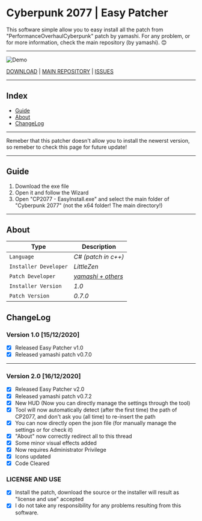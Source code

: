 # Cyberpunk 2077 | Easy Patcher

This software simple allow you to easy install all the patch from "PerformanceOverhaulCyberpunk" patch by yamashi.
For any problem, or for more information, check the main repository (by yamashi). 😊

-----------
![Demo](https://i.imgur.com/kj3MJaZ.png)


[DOWNLOAD](https://bit.ly/384rLQZ) | [MAIN REPOSITORY](https://bit.ly/384rMEx) | [ISSUES](https://bit.ly/34cbtUX)

-----------

## Index
- [Guide](#guide)
- [About](#about)
- [ChangeLog](#changelog)

-----------

Remeber that this patcher doesn't allow you to install the newerst version, so remeber to check this page for future update!

-----------
## Guide

1) Download the exe file
2) Open it and follow the Wizard
3) Open "CP2077 - EasyInstall.exe" and select the main folder of "Cyberpunk 2077" (not the x64 folder! The main directory!)

-----------

## About
Type | Description
--- | --- 
`Language` | *C# (patch in c++)*
`Installer Developer` | *LittleZen*
`Patch Developer` | *[yamashi + others](https://github.com/yamashi/PerformanceOverhaulCyberpunk)*
`Installer Version` | *1.0*
`Patch Version` | *0.7.0*

## ChangeLog

### Version 1.0 [15/12/2020]

- [x] Released Easy Patcher v1.0
- [x] Released yamashi patch v0.7.0

-----------

### Version 2.0 [16/12/2020]
- [x] Released Easy Patcher v2.0
- [x] Released yamashi patch v0.7.2
- [x] New HUD (Now you can directly manage the settings through the tool)
- [x] Tool will now automatically detect (after the first time) the path of CP2077, and don't ask you (all time) to re-insert the path
- [x] You can now directly open the json file (for manually manage the settings or for check it)
- [x] "About" now correctly redirect all to this thread
- [x] Some minor visual effects added
- [x] Now requires Administrator Privilege
- [x] Icons updated
- [x] Code Cleared 

### LICENSE AND USE

- [x] Install the patch, download the source or the installer will result as "license and use" accepted
- [x] I do not take any responsibility for any problems resulting from this software.
